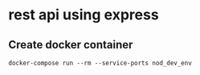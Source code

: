 # rest api using express

## Create docker container 
```docker-compose run --rm --service-ports nod_dev_env```
